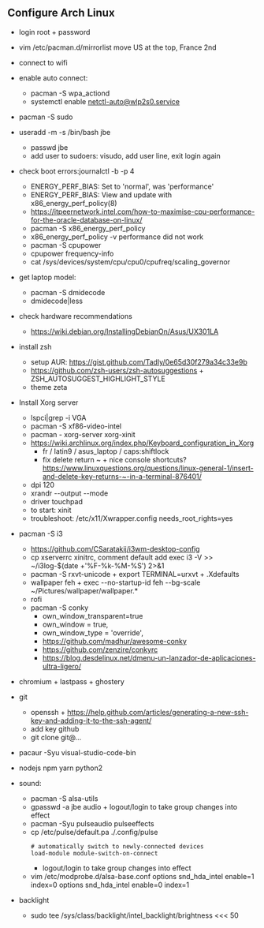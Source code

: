 ## Configure Arch Linux

- login root + password
- vim /etc/pacman.d/mirrorlist move US at the top, France 2nd
- connect to wifi
- enable auto connect:
  - pacman -S wpa_actiond
  - systemctl enable netctl-auto@wlp2s0.service
- pacman -S sudo
- useradd -m -s /bin/bash jbe
  - passwd jbe
  - add user to sudoers: visudo, add user line, exit login again
- check boot errors:journalctl -b -p 4
  - ENERGY_PERF_BIAS: Set to 'normal', was 'performance'
  - ENERGY_PERF_BIAS: View and update with x86_energy_perf_policy(8)
  - https://itpeernetwork.intel.com/how-to-maximise-cpu-performance-for-the-oracle-database-on-linux/
  - pacman -S x86_energy_perf_policy
  - x86_energy_perf_policy -v performance did not work
  - pacman -S cpupower
  - cpupower frequency-info
  - cat /sys/devices/system/cpu/cpu0/cpufreq/scaling_governor
- get laptop model:
  - pacman -S dmidecode
  - dmidecode|less
- check hardware recommendations
  - https://wiki.debian.org/InstallingDebianOn/Asus/UX301LA
- install zsh
  - setup AUR: https://gist.github.com/Tadly/0e65d30f279a34c33e9b
  - https://github.com/zsh-users/zsh-autosuggestions + ZSH_AUTOSUGGEST_HIGHLIGHT_STYLE
  - theme zeta
- Install Xorg server
  - lspci|grep -i VGA
  - pacman -S xf86-video-intel
  - pacman - xorg-server xorg-xinit
  - https://wiki.archlinux.org/index.php/Keyboard_configuration_in_Xorg
    - fr / latin9 / asus_laptop / caps:shiftlock
    - fix delete return ~ + nice console shortcuts? https://www.linuxquestions.org/questions/linux-general-1/insert-and-delete-key-returns-~-in-a-terminal-876401/
  - dpi 120
  - xrandr --output <output> --mode <mode>
  - driver touchpad
  - to start: xinit
  - troubleshoot: /etc/x11/Xwrapper.config needs_root_rights=yes
- pacman -S i3
  - https://github.com/CSaratakij/i3wm-desktop-config
  - cp xserverrc xinitrc, comment default add exec i3 -V >> ~/i3log-$(date +'%F-%k-%M-%S') 2>&1
  - pacman -S rxvt-unicode + export TERMINAL=urxvt + .Xdefaults
  - wallpaper feh + exec --no-startup-id feh --bg-scale ~/Pictures/wallpaper/wallpaper.\*
  - rofi
  - pacman -S conky
    - own_window_transparent=true
    - own_window = true,
    - own_window_type = 'override',
    - https://github.com/madhur/awesome-conky
    - https://github.com/zenzire/conkyrc
    - https://blog.desdelinux.net/dmenu-un-lanzador-de-aplicaciones-ultra-ligero/
- chromium + lastpass + ghostery
- git
  - openssh + https://help.github.com/articles/generating-a-new-ssh-key-and-adding-it-to-the-ssh-agent/
  - add key github
  - git clone git@...
- pacaur -Syu visual-studio-code-bin
- nodejs npm yarn python2

- sound:

  - pacman -S alsa-utils
  - gpasswd -a jbe audio + logout/login to take group changes into effect
  - pacman -Syu pulseaudio pulseeffects
  - cp /etc/pulse/default.pa ./.config/pulse
    ```
    # automatically switch to newly-connected devices
    load-module module-switch-on-connect
    ```
    - logout/login to take group changes into effect
  - vim /etc/modprobe.d/alsa-base.conf
    options snd_hda_intel enable=1 index=0
    options snd_hda_intel enable=0 index=1

- backlight

  - sudo tee /sys/class/backlight/intel_backlight/brightness <<< 50
